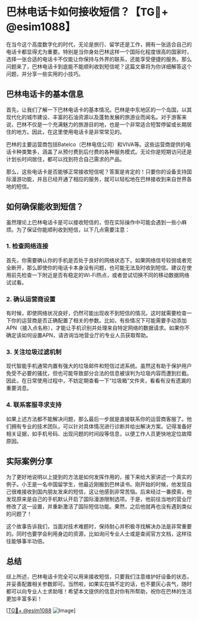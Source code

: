 # 巴林电话卡如何接收短信？【TG💪+ @esim1088】

在当今这个高度数字化的时代，无论是旅行、留学还是工作，拥有一张适合自己的电话卡都显得尤为重要。特别是当你身处巴林这样一个国际化程度很高的国家时，选择一张合适的电话卡不仅能让你保持与外界的联系，还能享受便捷的服务。那么问题来了，巴林电话卡到底能不能顺利收到短信呢？这篇文章将为你详细解答这个问题，并分享一些实用的小技巧。

## 巴林电话卡的基本信息

首先，让我们了解一下巴林电话卡的基本情况。巴林是中东地区的一个岛国，以其现代化的城市建设、丰富的石油资源以及蓬勃发展的旅游业而闻名。对于游客来说，巴林不仅是一个充满魅力的旅游目的地，也是一个非常适合短暂停留或长期居住的地方。因此，在这里使用电话卡是非常常见的。

巴林的主要运营商包括Batelco（巴林电信公司）和VIVA等。这些运营商提供的电话卡种类繁多，涵盖了从预付费到后付费的各种服务模式。无论你是短期访问还是计划长时间居住，都可以找到符合自己需求的产品。

那么，这些电话卡是否能够正常接收短信呢？答案是肯定的！只要你的设备支持国际漫游功能，并且已经开通了相应的服务，就可以轻松地在巴林接收到来自世界各地的短信。

## 如何确保能收到短信？

虽然理论上巴林电话卡是可以接收短信的，但在实际操作中可能会遇到一些小麻烦。为了保证你能顺利收到短信，以下几点需要注意：

### 1. 检查网络连接
首先，你需要确认你的手机是否处于良好的网络状态下。如果网络信号较弱或者完全断开，那么即使你的电话卡本身没有问题，也可能无法及时收到短信。建议在使用前先检查一下附近是否有稳定的Wi-Fi热点，或者尝试切换不同的移动数据网络试试看。

### 2. 确认运营商设置
有时候，即使网络状况良好，仍然可能出现收不到短信的情况。这时就需要检查一下你的运营商是否正确配置了相关的参数。比如，有些情况下可能需要手动添加APN（接入点名称），才能让手机识别并处理来自特定网络的数据请求。如果你不确定该如何设置APN，请咨询当地营业厅的专业人员获取帮助。

### 3. 关注垃圾过滤机制
现代智能手机通常内置有强大的垃圾邮件和短信过滤系统。虽然这有助于保护用户免受不必要的骚扰，但也可能导致部分合法的信息被误判为垃圾内容而遭到拦截。因此，在日常使用过程中，不妨定期查看一下“垃圾箱”文件夹，看看有没有遗漏的重要消息。

### 4. 联系客服寻求支持
如果上述方法都不能解决问题，那么最后一步就是直接联系你的运营商客服了。他们拥有专业的技术团队，可以针对具体情况进行诊断并给出解决方案。记得准备好相关证据，如手机号码、出现问题的时间段等信息，以便工作人员更快地定位故障原因。

## 实际案例分享

为了更好地说明以上提到的方法是如何发挥作用的，接下来给大家讲述一个真实的例子。小王是一名中国留学生，他最近刚搬到巴林读书。刚开始的时候，他发现自己很难接收到国内朋友发来的短信，这让他感到非常苦恼。后来经过一番摸索，他发现原来是自己的手机默认开启了国际漫游限制选项。于是，他前往当地的营业厅修改了这一设置，并重新激活了国际短信功能。果然，之后他就再也没有遇到类似的问题了！

这个故事告诉我们，当面对技术难题时，保持耐心并积极寻找解决办法是非常重要的。同时也要学会利用身边的资源，比如询问专业人士或是查阅官方文档，这样往往能够事半功倍。

## 总结

综上所述，巴林电话卡完全可以用来接收短信，只要我们注意维护好设备的状态，并妥善配置相关参数即可。当然啦，如果实在搞不定的话，也不要灰心丧气，随时都可以向专业人士求助哦！希望本文提供的信息对你有所帮助，祝你在巴林的生活更加丰富多彩！

[[TG💪+ @esim1088](https://t.me/s/esim1088) ![Image](https://i.postimg.cc/4NQfJmqS/Snipaste-2025-05-13-00-14-12.png)]